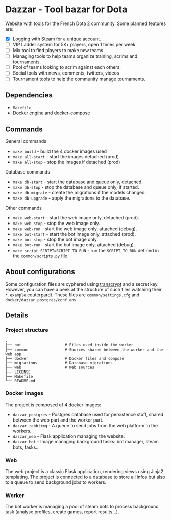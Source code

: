 # Dazzar - Tool bazar for Dota

Website with tools for the French Dota 2 community. Some planned features are:

* [X] Logging with Steam for a unique account.
* [ ] VIP Ladder system for 5K+ players, open 1 times per week.
* [ ] Mix tool to find players to make new teams.
* [ ] Managing tools to help teams organize training, scrims and tournaments.
* [ ] Pool of teams looking to scrim against each others.
* [ ] Social tools with news, comments, twitters, videos
* [ ] Tournament tools to help the community manage tournaments.

## Dependencies

- `Makefile`
- [Docker engine](https://www.docker.com/products/docker-engine) and [docker-compose](https://docs.docker.com/compose/)

## Commands

General commands

- `make build` - build the 4 docker images used
- `make all-start` - start the images detached (prod)
- `make all-stop` - stop the images if detached (prod)

Database commands

- `make db-start` - start the database and queue only, detached.
- `make db-stop` - stop the database and queue only, if started.
- `make db-migrate` - create the migrations if the models changed.
- `make db-upgrade` - apply the migrations to the database.

Other commands

- `make web-start` - start the web image only, detached (prod).
- `make web-stop` - stop the web image only.
- `make web-run` - start the web image only, attached (debug).
- `make bot-start` - start the bot image only, attached (prod).
- `make bot-stop` - stop the bot image only.
- `make bot-run` - start the bot image only, attached (debug).
- `make script SCRIPT=SCRIPT_TO_RUN` - run the `SCRIPT_TO_RUN` defined in the `common/scripts.py` file.

## About configurations

Some configuration files are cyphered using [transcrypt](https://github.com/elasticdog/transcrypt) and a secret key. However, you can have a peek at the structure of such files watching their `*.example` couterpardt. These files are `common/settings.cfg` and `docker/dazzar_postgres/conf.env`

## Details

### Project structure

    .
    ├── bot                   # Files used inside the worker
    ├── common                # Sources shared between the worker and the web app
    ├── docker                # Docker files and compose
    ├── migrations            # Database migrations
    ├── web                   # Web sources
    ├── LICENSE
    ├── Makefile
    └── README.md

### Docker images

The project is composed of 4 docker images:

- `dazzar_postgres` - Postgres database used for persistence stuff, shared between the web part and the worker part.
- `dazzar_rabbitmq` - A queue to send jobs from the web platform to the workers.
- `dazzar_web` - Flask application managing the website.
- `dazzar_bot` - Image managing background tasks: bot manager, steam bots, tasks...

### Web

The web project is a classic Flask application, rendering views using Jinja2 templating. The project is connected to a database to store all infos but also to a queue to send background jobs to workers.

### Worker

The bot worker is managing a pool of steam bots to process background task (analyse profiles, create games, report results...).
